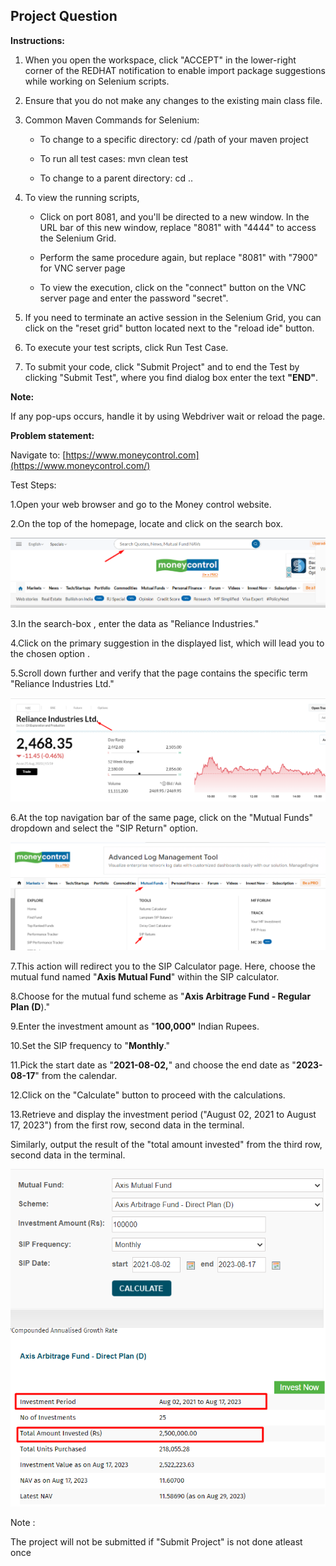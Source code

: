 ## Project Question

**Instructions:**

1. When you open the workspace, click "ACCEPT" in the lower-right corner of the REDHAT notification to enable import package suggestions while working on Selenium scripts.

2. Ensure that you do not make any changes to the existing main class file.

3. Common Maven Commands for Selenium:

   - To change to a specific directory: cd /path of your maven project

   - To run all test cases: mvn clean test

   - To change to a parent directory: cd ..

4. To view the running scripts,

   - Click on port 8081, and you'll be directed to a new window. In the URL bar of this new window, replace "8081" with "4444" to access the Selenium Grid.

   - Perform the same procedure again, but replace "8081" with "7900" for VNC server page

   - To view the execution, click on the "connect" button on the VNC server page and enter the password "secret".

5. If you need to terminate an active session in the Selenium Grid, you can click on the "reset grid" button located next to the "reload ide" button.

6. To execute your test scripts, click Run Test Case.

7. To submit your code, click "Submit Project" and to end the Test by clicking "Submit Test", where you find dialog box enter the text **"END"**.

**Note:**

If any pop-ups occurs, handle it by using Webdriver wait or reload the page.

**Problem statement:**

Navigate to: [https://www.moneycontrol.com](https://www.moneycontrol.com/)

Test Steps:

1.Open your web browser and go to the Money control website.

2.On the top of the homepage, locate and click on the search box.

![alt text](./img/image-1.png)

3.In the search-box , enter the data as "Reliance Industries."

4.Click on the primary suggestion in the displayed list, which will lead you to the chosen option .

5.Scroll down further and verify that the page contains the specific term "Reliance Industries Ltd."

![alt text](./img/image-2.png)

6.At the top navigation bar of the same page, click on the "Mutual Funds" dropdown and select the "SIP Return" option.

![alt text](./img/image-3.png)

7.This action will redirect you to the SIP Calculator page. Here, choose the mutual fund named "**Axis Mutual Fund**" within the SIP calculator.

8.Choose for the mutual fund scheme as "**Axis Arbitrage Fund - Regular Plan (D**)."

9.Enter the investment amount as "**100,000"** Indian Rupees.

10.Set the SIP frequency to "**Monthly**."

11.Pick the start date as "**2021-08-02,**" and choose the end date as "**2023-08-17**" from the calendar.

12.Click on the "Calculate" button to proceed with the calculations.

13.Retrieve and display the investment period ("August 02, 2021 to August 17, 2023") from the first row, second data in the terminal.

Similarly, output the result of the "total amount invested" from the third row, second data in the terminal.

![alt text](./img/image-4.png)


Note :

The project will not be submitted if "Submit Project" is not done atleast once
